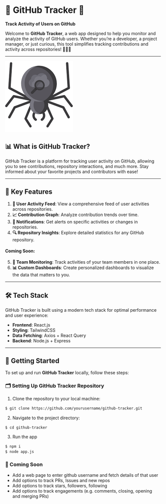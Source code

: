 # 🌟 **GitHub Tracker** 🌟

**Track Activity of Users on GitHub**

Welcome to **GitHub Tracker**, a web app designed to help you monitor and analyze the activity of GitHub users. Whether you’re a developer, a project manager, or just curious, this tool simplifies tracking contributions and activity across repositories! 🚀👩‍💻


---

![github-tracker](/crl.png)

## 📊 What is GitHub Tracker?

GitHub Tracker is a platform for tracking user activity on GitHub, allowing you to see contributions, repository interactions, and much more. Stay informed about your favorite projects and contributors with ease!

---

## 🔑 Key Features

1. **📅 User Activity Feed**: View a comprehensive feed of user activities across repositories.
2. **📈 Contribution Graph**: Analyze contribution trends over time.
3. **🔔 Notifications**: Get alerts on specific activities or changes in repositories.
4. **🔍 Repository Insights**: Explore detailed statistics for any GitHub repository.

#### **Coming Soon**:

5. **👥 Team Monitoring**: Track activities of your team members in one place.
6. **📊 Custom Dashboards**: Create personalized dashboards to visualize the data that matters to you.

---

## 🛠️ Tech Stack

GitHub Tracker is built using a modern tech stack for optimal performance and user experience:

- **Frontend**: React.js
- **Styling**: TailwindCSS
- **Data Fetching**: Axios + React Query
- **Backend**: Node.js + Express

---

## 🚀 Getting Started

To set up and run **GitHub Tracker** locally, follow these steps:

### 🗂️ Setting Up GitHub Tracker Repository

1. Clone the repository to your local machine:
```bash
$ git clone https://github.com/yourusername/github-tracker.git
```

2. Navigate to the project directory:
```bash
$ cd github-tracker
```

3. Run the app
```bash
$ npm i
$ node app.js
```

### 🌟 Coming Soon
- Add a web page to enter github username and fetch details of that user
- Add options to track PRs, Issues and new repos
- Add options to track stars, followers, following
- Add options to track engagements (e.g. comments, closing, opening and merging PRs)
